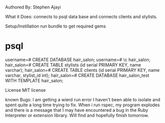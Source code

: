 Authored By:
Stephen Ajayi

What it Does:
connects to psql data base and connects clients and stylists.

Setup/Instillation
run bundle to get required gems

# psql
username=# CREATE DATABASE hair_salon;
username=# \c hair_salon;
hair_salon=# CREATE TABLE stylists (id serial PRIMARY KEY, name varchar);
hair_salon=# CREATE TABLE clients (id serial PRIMARY KEY, name varchar, stylist_id int);
hair_salon=# CREATE DATABASE hair_salon_test WITH TEMPLATE hair_salon;

License
MIT license

known Bugs:
I am getting a wierd run error I haven't been able to isolate and spent quite a long time trying to fix. When i run rspec, my program explodes and there is a message that I may have encountered a bug in the Ruby Interpreter or extension library. Will find and hopefully finish tomorrow.
